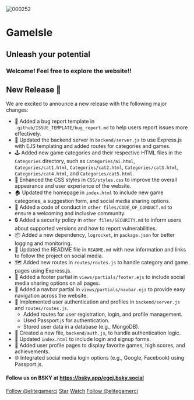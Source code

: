 ![000252](https://github.com/user-attachments/assets/02194435-4a02-4884-9a11-5c3b827a91aa)


# GameIsle
## Unleash your potential
### Welcome! Feel free to explore the website!!

## New Release 🚀
We are excited to announce a new release with the following major changes:

* 🐛 Added a bug report template in `.github/ISSUE_TEMPLATE/bug_report.md` to help users report issues more effectively.
* 🚀 Updated the backend server in `backend/server.js` to use Express.js with EJS templating and added routes for categories and games.
* 🕹️ Added new game categories and their respective HTML files in the `Categories` directory, such as `Categories/ai.html`, `Categories/cat1.html`, `Categories/cat2.html`, `Categories/cat3.html`, `Categories/cat4.html`, and `Categories/cat5.html`.
* 🎨 Enhanced the CSS styles in `CSS/styles.css` to improve the overall appearance and user experience of the website.
* 🏠 Updated the homepage in `index.html` to include new game categories, a suggestion form, and social media sharing options.
* 📜 Added a code of conduct in `other files/CODE_OF_CONDUCT.md` to ensure a welcoming and inclusive community.
* 🔒 Added a security policy in `other files/SECURITY.md` to inform users about supported versions and how to report vulnerabilities.
* 📦 Added a new dependency, `logrocket`, in `package.json` for better logging and monitoring.
* 📝 Updated the README file in `README.md` with new information and links to follow the project on social media.
* 🗺️ Added new routes in `routes/routes.js` to handle category and game pages using Express.js.
* 🦺 Added a footer partial in `views/partials/footer.ejs` to include social media sharing options on all pages.
* 🧭 Added a navbar partial in `views/partials/navbar.ejs` to provide easy navigation across the website.
* 🔐 Implemented user authentication and profiles in `backend/server.js` and `routes/routes.js`.
  * Added routes for user registration, login, and profile management.
  * Used Passport.js for authentication.
  * Stored user data in a database (e.g., MongoDB).
* 📂 Created a new file, `backend/auth.js`, to handle authentication logic.
* 📝 Updated `index.html` to include login and signup forms.
* 👤 Added user profile pages to display favorite games, high scores, and achievements.
* 🌐 Integrated social media login options (e.g., Google, Facebook) using Passport.js.

#### Follow us on BSKY at https://bsky.app/egcj.bsky.social
<a class="github-button" href="https://github.com/elitegamercj" data-color-scheme="no-preference: light; light: light; dark: dark;" data-size="large" aria-label="Follow @elitegamercj on GitHub">Follow @elitegamercj</a>
<a class="github-button" href="https://github.com/elitegamercj/GameIsle" data-color-scheme="no-preference: light; light: light; dark: dark;" data-icon="octicon-star" data-size="large" aria-label="Star elitegamercj/GameIsle on GitHub">Star</a>
<a class="github-button" href="https://github.com/elitegamercj/GameIsle/subscription" data-color-scheme="no-preference: light; light: light; dark: dark;" data-icon="octicon-eye" data-size="large" aria-label="Watch elitegamercj/GameIsle on GitHub">Watch</a>
<a class="github-button" href="https://github.com/elitegamercj" data-color-scheme="no-preference: light; light: light; dark: dark;" data-size="large" aria-label="Follow @elitegamercj on GitHub">Follow @elitegamercj</a>
